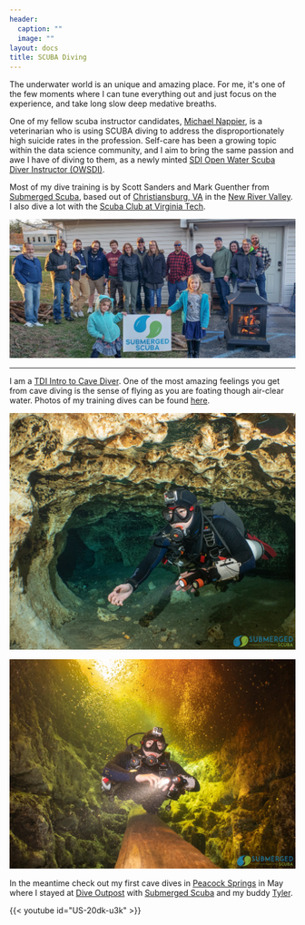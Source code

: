 ```yaml
---
header:
  caption: ""
  image: ""
layout: docs
title: SCUBA Diving
---
```


The underwater world is an unique and amazing place.
For me, it's one of the few moments where I can tune everything out and just focus on the experience,
and take long slow deep medative breaths.

One of my fellow scuba instructor candidates,
[Michael Nappier](http://www.vetmed.vt.edu/people/bios/nappier.asp),
is a veterinarian who is using SCUBA diving to address the disproportionately high suicide rates in the profession.
Self-care has been a growing topic within the data science community,
and I aim to bring the same passion and awe I have of diving to them,
as a newly minted
[SDI Open Water Scuba Diver Instructor (OWSDI)](https://www.tdisdi.com/sdi/get-certified/instructor-course/).

Most of my dive training is by Scott Sanders and Mark Guenther from
[Submerged Scuba](https://www.submergedscuba.com/), based out of
[Christiansburg, VA](https://goo.gl/maps/hv9JuJyau8L4cRaV8) in the
[New River Valley](https://en.wikipedia.org/wiki/New_River_Valley).
I also dive a lot with the
[Scuba Club at Virginia Tech](http://www.scuba.org.vt.edu/).

![](./img/submerged.jpg)

----------

I am a
[TDI Intro to Cave Diver](https://www.tdisdi.com/tdi/get-certified/intro-to-cave-diver/).
One of the most amazing feelings you get from cave diving is the sense of flying as you are foating though air-clear water.
Photos of my training dives can be found [here](https://www.facebook.com/pg/DiveSubmerged/photos/?tab=album&album_id=2107886025914392&__tn__=-UC-R).

![](./img/daniel_ginnie_cave_1.jpg)

![](./img/daniel_ginnie_cave_2.jpg)

In the meantime check out my first cave dives in
[Peacock Springs](https://www.floridastateparks.org/parks-and-trails/wes-skiles-peacock-springs-state-park)
in May where I stayed at
[Dive Outpost](http://www.diveoutpost.com/) with
[Submerged Scuba](https://www.submergedscuba.com/) and my buddy
[Tyler](https://www.youtube.com/channel/UCREnYpjz-KH4_51GixTr_Zw).

{{< youtube id="US-20dk-u3k" >}}
